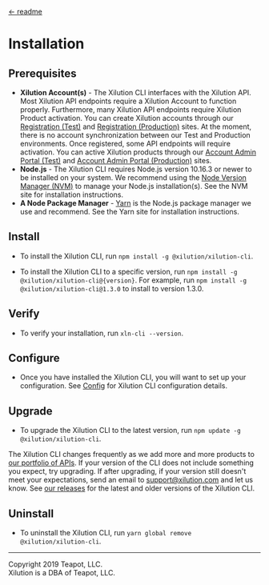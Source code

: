 [<- readme](../README.md)

# Installation

## Prerequisites

* **Xilution Account(s)** - 
The Xilution CLI interfaces with the Xilution API.
Most Xilution API endpoints require a Xilution Account to function properly.
Furthermore, many Xilution API endpoints require Xilution Product activation.
You can create Xilution accounts through our [Registration (Test)](https://test.register.xilution.com) and [Registration (Production)](https://register.xilution.com) sites.
At the moment, there is no account synchronization between our Test and Production environments.
Once registered, some API endpoints will require activation.
You can active Xilution products through our [Account Admin Portal (Test)](https://test.portal.xilution.com) and [Account Admin Portal (Production)](https://portal.xilution.com) sites.
* **Node.js** -
The Xilution CLI requires Node.js version 10.16.3 or newer to be installed on your system. 
We recommend using the [Node Version Manager (NVM)](https://github.com/nvm-sh/nvm) to manage your Node.js installation(s).
See the NVM site for installation instructions.
* **A Node Package Manager** -
[Yarn](https://yarnpkg.com/en/) is the Node.js package manager we use and recommend.
See the Yarn site for installation instructions.

## Install

* To install the Xilution CLI, run `npm install -g @xilution/xilution-cli`.

* To install the Xilution CLI to a specific version, run `npm install -g @xilution/xilution-cli@{version}`.
For example, run `npm install -g @xilution/xilution-cli@1.3.0` to install to version 1.3.0.

## Verify

* To verify your installation, run `xln-cli --version`.

## Configure

* Once you have installed the Xilution CLI, you will want to set up your configuration.
See [Config](./config.md) for Xilution CLI configuration details.

## Upgrade

* To upgrade the Xilution CLI to the latest version, run `npm update -g @xilution/xilution-cli`.

The Xilution CLI changes frequently as we add more and more products to [our portfolio of APIs](https://products.xilution.com).
If your version of the CLI does not include something you expect, try upgrading.
If after upgrading, if your version still doesn't meet your expectations, send an email to [support@xilution.com](mailto:support@xilution.com) and let us know.
See [our releases](https://github.com/xilution/xilution-cli/releases) for the latest and older versions of the Xilution CLI.

## Uninstall

* To uninstall the Xilution CLI, run `yarn global remove @xilution/xilution-cli`.

---
Copyright 2019 Teapot, LLC.  
Xilution is a DBA of Teapot, LLC.
